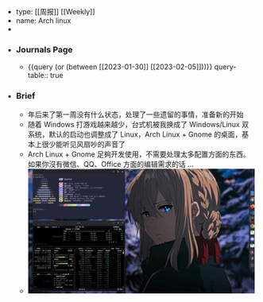 - type: [[周报]] [[Weekly]]
- name: Arch linux
-
- ### Journals Page
	- {{query (or (between [[2023-01-30]] [[2023-02-05]]))}}
	  query-table:: true
- ### Brief
	- 年后来了第一周没有什么状态，处理了一些遗留的事情，准备新的开始
	- 随着 Windows 打游戏越来越少，台式机被我换成了 Windows/Linux 双系统，默认的启动也调整成了 Linux，Arch Linux + Gnome 的桌面，基本上很少能听见风扇吵的声音了
	- Arch Linux + Gnome 足夠开发使用，不需要处理太多配置方面的东西。如果你沒有微信、QQ、Office 方面的编辑需求的话 ...
	- ![telegram-cloud-photo-size-5-6059838387097024915-y.jpg](../assets/telegram-cloud-photo-size-5-6059838387097024915-y_1678173236162_0.jpg)